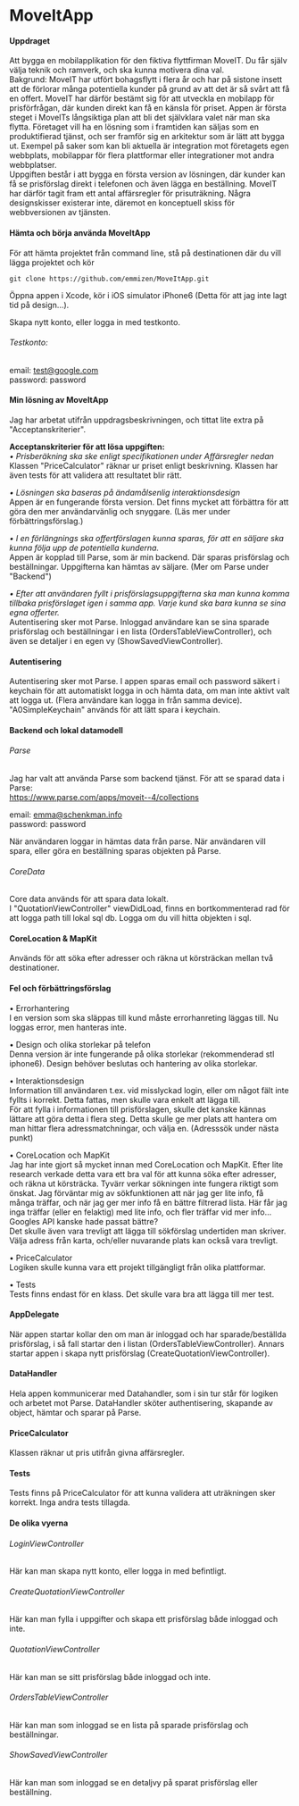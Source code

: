 # MoveItApp

#### Uppdraget  
  Att bygga en mobilapplikation för den fiktiva flyttfirman MoveIT. Du får själv välja teknik och ramverk, och ska kunna motivera dina val.  
  Bakgrund: MoveIT har utfört bohagsflytt i flera år och har på sistone insett att de förlorar många potentiella kunder på grund av att det är så svårt att få en offert. MoveIT har därför bestämt sig för att utveckla en mobilapp för prisförfrågan, där kunden direkt kan få en känsla för priset.
Appen är första steget i MoveITs långsiktiga plan att bli det självklara valet när man ska flytta. Företaget vill ha en lösning som i framtiden kan säljas som en produktifierad tjänst, och ser framför sig en arkitektur som är lätt att bygga ut. Exempel på saker som kan bli aktuella är integration mot företagets egen webbplats, mobilappar för flera plattformar eller integrationer mot andra webbplatser.  
Uppgiften består i att bygga en första version av lösningen, där kunder kan få se prisförslag direkt i telefonen och även lägga en beställning. MoveIT har därför tagit fram ett antal affärsregler för prisuträkning. Några designskisser existerar inte, däremot en konceptuell skiss för webbversionen av tjänsten.

#### Hämta och börja använda MoveItApp

För att hämta projektet från command line, stå på destinationen där du vill lägga projektet och kör 

    git clone https://github.com/emmizen/MoveItApp.git

Öppna appen i Xcode, kör i iOS simulator iPhone6 (Detta för att jag inte lagt tid på design...).

Skapa nytt konto, eller logga in med testkonto.

###### Testkonto:  

email: test@google.com  
 password: password

#### Min lösning av MoveItApp

Jag har arbetat utifrån uppdragsbeskrivningen, och tittat lite extra på "Acceptanskriterier".

**Acceptanskriterier för att lösa uppgiften:**  
*• Prisberäkning ska ske enligt specifikationen under Affärsregler nedan*  
Klassen "PriceCalculator" räknar ur priset enligt beskrivning. Klassen har även tests för att validera att resultatet blir rätt.

*• Lösningen ska baseras på ändamålsenlig interaktionsdesign*  
Appen är en fungerande första version. Det finns mycket att förbättra för att göra den mer användarvänlig och snyggare. (Läs mer under förbättringsförslag.)

*• I en förlängnings ska offertförslagen kunna sparas, för att en säljare ska kunna följa upp de potentiella kunderna.*  
Appen är kopplad till Parse, som är min backend. Där sparas prisförslag och beställningar. Uppgifterna kan hämtas av säljare. (Mer om Parse under "Backend")

*• Efter att användaren fyllt i prisförslagsuppgifterna ska man kunna komma tillbaka prisförslaget igen i samma app. Varje kund ska bara kunna se sina egna offerter.*  
Autentisering sker mot Parse. Inloggad användare kan se sina sparade prisförslag och beställningar i en lista (OrdersTableViewController), och även se detaljer i en egen vy (ShowSavedViewController).

#### Autentisering

Autentisering sker mot Parse. I appen sparas email och password säkert i keychain för att automatiskt logga in och hämta data, om man inte aktivt valt att logga ut. (Flera användare kan logga in från samma device).
 "A0SimpleKeychain" används för att lätt spara i keychain.

#### Backend och lokal datamodell

###### Parse  
Jag har valt att använda Parse som backend tjänst. För att se sparad data i Parse:  
https://www.parse.com/apps/moveit--4/collections
 
email: emma@schenkman.info  
 password: password
 
När användaren loggar in hämtas data från parse. När användaren vill spara, eller göra en beställning sparas objekten på Parse.

###### CoreData  
Core data används för att spara data lokalt.  
I "QuotationViewController" viewDidLoad, finns en bortkommenterad rad för att logga path till lokal sql db. Logga om du vill hitta objekten i sql.

#### CoreLocation & MapKit

Används för att söka efter adresser och räkna ut körsträckan mellan två destinationer.

#### Fel och förbättringsförslag

• Errorhantering  
I en version som ska släppas till kund måste errorhanreting läggas till. Nu loggas error, men hanteras inte.

• Design och olika storlekar på telefon  
Denna version är inte fungerande på olika storlekar (rekommenderad stl iphone6). Design behöver beslutas och hantering av olika storlekar.

• Interaktionsdesign  
Information till användaren t.ex. vid misslyckad login, eller om något fält inte fyllts i korrekt. Detta fattas, men skulle vara enkelt att lägga till.  
För att fylla i informationen till prisförslagen, skulle det kanske kännas lättare att göra detta i flera steg. Detta skulle ge mer plats att hantera om man hittar flera adressmatchningar, och välja en. (Adresssök under nästa punkt)

• CoreLocation och MapKit    
Jag har inte gjort så mycket innan med CoreLocation och MapKit. Efter lite research verkade detta vara ett bra val för att kunna söka efter adresser, och räkna ut körsträcka. Tyvärr verkar sökningen inte fungera riktigt som önskat. Jag förväntar mig av sökfunktionen att när jag ger lite info, få många träffar, och när jag ger mer info få en bättre filtrerad lista. Här får jag inga träffar (eller en felaktig) med lite info, och fler träffar vid mer info... Googles API kanske hade passat bättre?  
Det skulle även vara trevligt att lägga till sökförslag undertiden man skriver.  
Välja adress från karta, och/eller nuvarande plats kan också vara trevligt.

• PriceCalculator    
Logiken skulle kunna vara ett projekt tillgängligt från olika plattformar.

• Tests    
Tests finns endast för en klass. Det skulle vara bra att lägga till mer test.

#### AppDelegate

När appen startar kollar den om man är inloggad och har sparade/beställda prisförslag, i så fall startar den i listan (OrdersTableViewController). Annars startar appen i skapa nytt prisförslag (CreateQuotationViewController).

#### DataHandler

Hela appen kommunicerar med Datahandler, som i sin tur står för logiken och arbetet mot Parse. 
 DataHandler sköter authentisering, skapande av object, hämtar och sparar på Parse.

#### PriceCalculator

Klassen räknar ut pris utifrån givna affärsregler.

#### Tests

Tests finns på PriceCalculator för att kunna validera att uträkningen sker korrekt. Inga andra tests tillagda.

#### De olika vyerna

###### LoginViewController
 Här kan man skapa nytt konto, eller logga in med befintligt.

###### CreateQuotationViewController
 Här kan man fylla i uppgifter och skapa ett prisförslag både inloggad och inte.

###### QuotationViewController
 Här kan man se sitt prisförslag både inloggad och inte.

###### OrdersTableViewController
 Här kan man som inloggad se en lista på sparade prisförslag och beställningar.

###### ShowSavedViewController
 Här kan man som inloggad se en detaljvy på sparat prisförslag eller beställning.
